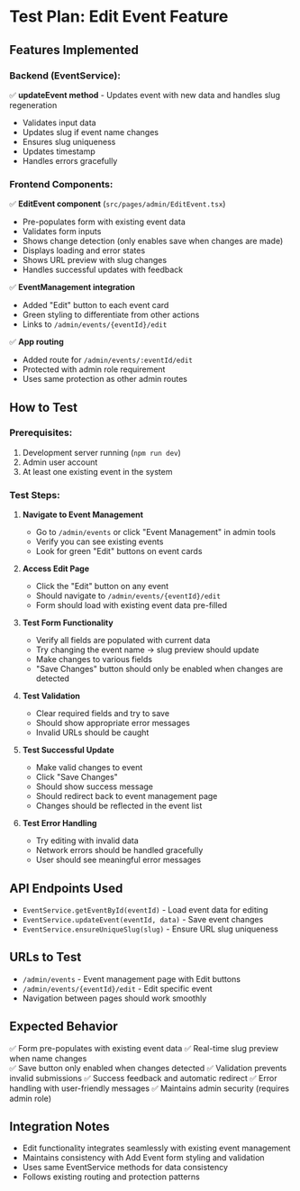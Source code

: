 # Test Plan: Edit Event Feature

## Features Implemented

### Backend (EventService):
✅ **updateEvent method** - Updates event with new data and handles slug regeneration
- Validates input data
- Updates slug if event name changes
- Ensures slug uniqueness  
- Updates timestamp
- Handles errors gracefully

### Frontend Components:
✅ **EditEvent component** (`src/pages/admin/EditEvent.tsx`)
- Pre-populates form with existing event data
- Validates form inputs
- Shows change detection (only enables save when changes are made)
- Displays loading and error states
- Shows URL preview with slug changes
- Handles successful updates with feedback

✅ **EventManagement integration**
- Added "Edit" button to each event card
- Green styling to differentiate from other actions
- Links to `/admin/events/{eventId}/edit`

✅ **App routing**
- Added route for `/admin/events/:eventId/edit`
- Protected with admin role requirement
- Uses same protection as other admin routes

## How to Test

### Prerequisites:
1. Development server running (`npm run dev`)
2. Admin user account
3. At least one existing event in the system

### Test Steps:

1. **Navigate to Event Management**
   - Go to `/admin/events` or click "Event Management" in admin tools
   - Verify you can see existing events
   - Look for green "Edit" buttons on event cards

2. **Access Edit Page**
   - Click the "Edit" button on any event
   - Should navigate to `/admin/events/{eventId}/edit`
   - Form should load with existing event data pre-filled

3. **Test Form Functionality**
   - Verify all fields are populated with current data
   - Try changing the event name -> slug preview should update
   - Make changes to various fields
   - "Save Changes" button should only be enabled when changes are detected

4. **Test Validation**
   - Clear required fields and try to save
   - Should show appropriate error messages
   - Invalid URLs should be caught

5. **Test Successful Update**
   - Make valid changes to event
   - Click "Save Changes"
   - Should show success message
   - Should redirect back to event management page
   - Changes should be reflected in the event list

6. **Test Error Handling**
   - Try editing with invalid data
   - Network errors should be handled gracefully
   - User should see meaningful error messages

## API Endpoints Used

- `EventService.getEventById(eventId)` - Load event data for editing
- `EventService.updateEvent(eventId, data)` - Save event changes  
- `EventService.ensureUniqueSlug(slug)` - Ensure URL slug uniqueness

## URLs to Test

- `/admin/events` - Event management page with Edit buttons
- `/admin/events/{eventId}/edit` - Edit specific event
- Navigation between pages should work smoothly

## Expected Behavior

✅ Form pre-populates with existing event data
✅ Real-time slug preview when name changes  
✅ Save button only enabled when changes detected
✅ Validation prevents invalid submissions
✅ Success feedback and automatic redirect
✅ Error handling with user-friendly messages
✅ Maintains admin security (requires admin role)

## Integration Notes

- Edit functionality integrates seamlessly with existing event management
- Maintains consistency with Add Event form styling and validation
- Uses same EventService methods for data consistency
- Follows existing routing and protection patterns